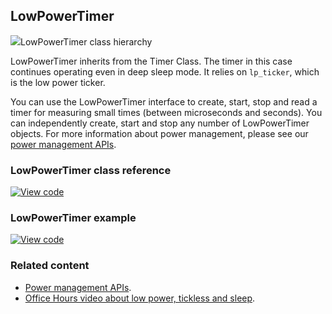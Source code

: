 ## LowPowerTimer

<span class="images">![](https://os.mbed.com/docs/v5.9/mbed-os-api-doxy/classmbed_1_1_low_power_timer.png)<span>LowPowerTimer class hierarchy</span></span>

LowPowerTimer inherits from the Timer Class. The timer in this case continues operating even in deep sleep mode. It relies on `lp_ticker`, which is the low power ticker.

You can use the LowPowerTimer interface to create, start, stop and read a timer for measuring small times (between microseconds and seconds). You can independently create, start and stop any number of LowPowerTimer objects. For more information about power management, please see our [power management APIs](power-management.html).

### LowPowerTimer class reference

[![View code](https://www.mbed.com/embed/?type=library)](http://os.mbed.com/docs/v5.9/mbed-os-api-doxy/classmbed_1_1_low_power_timer.html)

### LowPowerTimer example

[![View code](https://www.mbed.com/embed/?url=https://os.mbed.com/teams/mbed_example/code/LowPowerTimer-example/)](https://os.mbed.com/teams/mbed_example/code/LowPowerTimer-example/file/13760b19fc77/main.cpp)

### Related content

- [Power management APIs](power-management.html).
- [Office Hours video about low power, tickless and sleep](https://youtu.be/OFfOlBaegdg?t=669).
